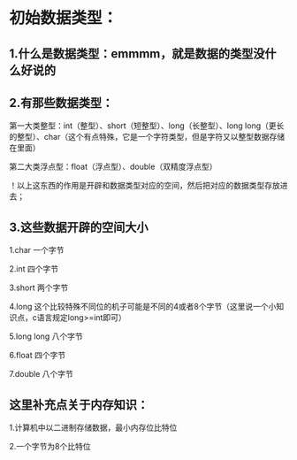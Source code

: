 # 初始数据类型：

## 1.什么是数据类型：emmmm，就是数据的类型没什么好说的



## 2.有那些数据类型：

第一大类整型：int（整型）、short（短整型）、long（长整型）、long long（更长的整型）、char（这个有点特殊，它是一个字符类型，但是字符又以整型数据存储在里面）

第二大类浮点型：float（浮点型）、double（双精度浮点型）

！以上这东西的作用是开辟和数据类型对应的空间，然后把对应的数据类型存放进去；

## 3.这些数据开辟的空间大小

1.char 一个字节

2.int 四个字节

3.short 两个字节

4.long 这个比较特殊不同位的机子可能是不同的4或者8个字节（这里说一个小知识点，c语言规定long>=int即可）

5.long long 八个字节

6.float 四个字节

7.double 八个字节

## 这里补充点关于内存知识：

1.计算机中以二进制存储数据，最小内存位比特位

2.一个字节为8个比特位